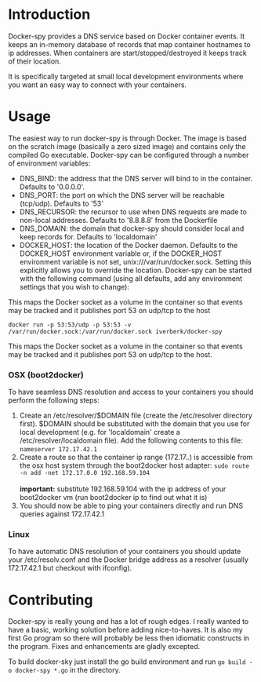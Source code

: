 # Introduction

Docker-spy provides a DNS service based on Docker container events. It keeps an in-memory database of records that map container hostnames to ip addresses. When containers are start/stopped/destroyed it keeps track of their location.

It is specifically targeted at small local development environments where you want an easy way to connect with your containers.

# Usage

The easiest way to run docker-spy is through Docker. The image is based on the scratch image (basically a zero sized image) and contains only the compiled Go executable. Docker-spy can be configured through a number of environment variables:

* DNS_BIND: the address that the DNS server will bind to in the container. Defaults to '0.0.0.0'.
* DNS_PORT: the port on which the DNS server will be reachable (tcp/udp). Defaults to '53'
* DNS_RECURSOR: the recursor to use when DNS requests are made to non-local addresses. Defaults to '8.8.8.8' from the Dockerfile
* DNS_DOMAIN: the domain that docker-spy should consider local and keep records for. Defaults to 'localdomain'
* DOCKER_HOST: the location of the Docker daemon. Defaults to the DOCKER_HOST environment variable or, if the DOCKER_HOST environment variable is not set, unix:///var/run/docker.sock. Setting this explicitly allows you to override the location.
Docker-spy can be started with the following command (using all defaults, add any environment settings that you wish to change):

This maps the Docker socket as a volume in the container so that events may be tracked and it publishes port 53 on udp/tcp to the host

```
docker run -p 53:53/udp -p 53:53 -v /var/run/docker.sock:/var/run/docker.sock iverberk/docker-spy
```

This maps the Docker socket as a volume in the container so that events may be tracked and it publishes port 53 on udp/tcp to the host.

### OSX (boot2docker)

To have seamless DNS resolution and access to your containers you should perform the following steps:

1. Create an /etc/resolver/$DOMAIN file (create the /etc/resolver directory first). $DOMAIN should be substituted with the domain that you use for local development (e.g. for 'localdomain' create a /etc/resolver/localdomain file). Add the following contents to this file: ```nameserver 172.17.42.1```
2. Create a route so that the container ip range (172.17.*.*) is accessible from the osx host system through the boot2docker host adapter: ```sudo route -n add -net 172.17.0.0 192.168.59.104``` <br><br>**important:** substitute 192.168.59.104 with the ip address of your boot2docker vm (run boot2docker ip to find out what it is)
3. You should now be able to ping your containers directly and run DNS queries against 172.17.42.1

### Linux

To have automatic DNS resolution of your containers you should update your /etc/resolv.conf and the Docker bridge address as a resolver (usually 172.17.42.1 but checkout with ifconfig).

# Contributing

Docker-spy is really young and has a lot of rough edges. I really wanted to have a basic, working solution before adding nice-to-haves. It is also my first Go program so there will probably be less then idiomatic constructs in the program. Fixes and enhancements are gladly excepted.

To build docker-sky just install the go build environment and run ```go build -o docker-spy *.go``` in the directory.